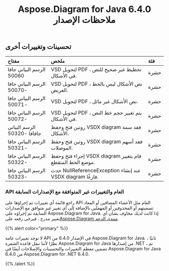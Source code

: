 ﻿---
title: Aspose.Diagram for Java 6.4.0 ملاحظات الإصدار
type: docs
weight: 80
url: /ar/java/aspose-diagram-for-java-6-4-0-release-notes/
---
## **تحسينات وتغييرات أخرى**

|**مفتاح** |**ملخص** |**فئة** |
|:- |:- |:- |
| الرسم البياني جافا 50060| VSD لتحويل PDF ، تخطيط غير صحيح للنص في الأشكال.| حشرة|
| الرسم البياني جافا -50070| VSD لتحويل PDF ، نص الأشكال ليس بالخط العريض.| حشرة|
| الرسم البياني جافا -50071| VSD لتحويل PDF ، نص الأشكال غير مائل.| حشرة|
| الرسم البياني جافا -50072| VSD لتحويل PDF ، يتم تغيير حجم خط النص في الأشكال.| حشرة|
| الرسم البياني جافافا -50320| روتين فتح وحفظ VSDX diagram فقد سمة الأشكال.| حشرة|
| الرسم البياني جافا -50321| روتين فتح وحفظ VSDX diagram فقد أسهم الموصلات.| حشرة|
| الرسم البياني جافا -50322|إجراء فتح وحفظ VSDX diagram قام بتغيير موضع الخط المتقطع.| حشرة|
| الرسم البياني جافا -50323| حدث NullReferenceException عند إنشاء VSDX diagram فارغًا.| حشرة|
### **API العام والتغييرات غير المتوافقة مع الإصدارات السابقة**
راجع قائمة أي تغييرات تم إجراؤها على API العام مثل الأعضاء المضافين أو المعاد تسميتهم أو المحذوفين أو المهملين بالإضافة إلى أي تغيير غير متوافق مع الإصدارات السابقة تم إجراؤه على Aspose.Diagram for Java. إذا كانت لديك مخاوف بشأن أي تغيير مدرج ، فيرجى رفعه على[Aspose.Diagram منتدى الدعم](https://forum.aspose.com/c/diagram/17).

{{% alert color="primary" %}} 

لا توجد تغييرات عامة API في الإصدار 6.4.0 من Aspose.Diagram for Java. ثانيًا ، نظرًا لأننا ننقل قاعدة الشفرة Aspose.Diagram for Java من إصدارها .NET ، تم تضمين معظم التغييرات والتحسينات والإصلاحات أيضًا في Aspose.Diagram for Java 6.4.0 من Aspose.Diagram for .NET 6.4.0.

{{% /alert %}}
